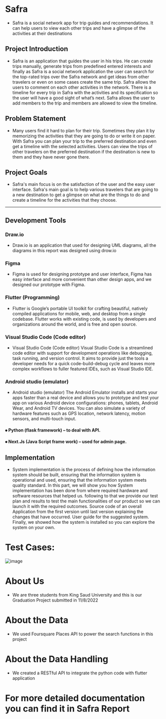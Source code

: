 # Safra

 - Safra is a social network app for trip guides and recommendations.
It can help users to view each other trips and have a glimpse of the activities at their destinations

##	Project Introduction
- Safra is an application that guides the user in his trips. He can create trips manually, generate trips from predefined entered interests and finally as Safra
  is a social network application the user can search for the top-rated trips over the Safra network and get ideas from other travelers or even on some cases
  create the same trip. Safra allows the users to comment on each other activities in the network. There is a timeline for every trip in Safra with the
  activities and its specification so the user will have a good sight of what’s next. Safra allows the user to add members to the trip and members are 
  allowed to view the timeline.
  
## Problem Statement 
- 	Many users find it hard to plan for their trip. Sometimes they plan it by memorizing the activities that they are going to do or write it on paper. With Safra you can plan your trip to the preferred destination and even get a timeline with the selected activities. Users can view the trips of other travelers on the preferred destination if the destination is new to them and they have never gone there.

## Project Goals
- 	Safra's main focus is on the satisfaction of the user and the easy user interface. Safra's main goal is to help various travelers that are going to a new destination to get a glimpse on what are the things to do and create a timeline for the activities that they choose.

---------------------------------------------

## Development Tools
 ### Draw.io  
- Draw.io is an application that used for designing UML diagrams, all the diagrams in this report was designed using drow.io
### Figma 
- Figma is used for designing prototype and user interface, Figma has easy interface and more convenient than other design apps, and we designed our prototype with Figma.
### Flutter (Programming) 
- Flutter is Google’s portable UI toolkit for crafting beautiful, natively compiled applications for mobile, web, and desktop from a single codebase. Flutter works with existing code, is used by developers and organizations around the world, and is free and open source.
### Visual Studio Code (Code editor)
- Visual Studio Code (Code editor) Visual Studio Code is a streamlined code editor with support for development operations like debugging, task running, and version control. It aims to provide just the tools a developer needs for a quick code-build-debug cycle and leaves more complex workflows to fuller featured IDEs, such as Visual Studio IDE. 
### Android studio (emulator)
-  Android studio (emulator) The Android Emulator installs and starts your apps faster than a real device and allows you to prototype and test your app on various Android device configurations: phones, tablets, Android Wear, and Android TV devices. You can also simulate a variety of hardware features such as GPS location, network latency, motion sensors, and multi-touch input.
#### ⦁	Python (flask framework) – to deal with API.
#### ⦁	Next.Js  (Java Script frame work) – used for admin page.

## Implementation 
-  System implementation is the process of defining how the information system should be built, ensuring that the information system is operational and used, ensuring that the information system meets quality standard. In this part, we will show you how System implementation has been done from where required hardware and software resources that helped us. following to that  we provide our test plan and results to test the main functionalities of our product   so we can launch it with the required outcomes. Source code of an overall
Application from the first version until last version explaining the changes that have occurred. User guide for the suggested system. Finally, we showed how the system is installed so you can explore the system on your own.

# Test Cases:
![image](https://user-images.githubusercontent.com/82407781/200851257-9c2fe913-9b61-4878-9fca-ef7c89f0b5df.png)

# About Us
- We are three students from King Saud University and this is our Graduation Project submitted in 11/8/2022 

# About the Data
- We used Foursquare Places API to power the search functions in this project

# About the Data Handling 
- We created a RESTful API to integrate the python code with flutter application 

# For more detailed documentation you can find it in Safra Report
